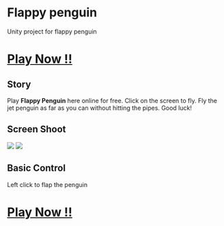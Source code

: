 # Flappy penguin
Unity project for flappy penguin

# [Play Now !!](http://kuanhao.nctu.me/flappy_penguin/index.html)

## Story
Play **Flappy Penguin** here online for free. Click on the screen to fly. Fly the jet penguin as far as you can without hitting the pipes. Good luck!

## Screen Shoot
![](https://i.imgur.com/CRZqMxN.png)
![](https://i.imgur.com/VR1l6oe.png)

## Basic Control
Left click to flap the penguin

# [Play Now !!](http://kuanhao.nctu.me/flappy_penguin/index.html)

